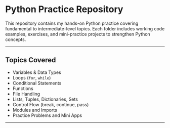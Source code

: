 # Python Practice Repository

This repository contains my hands-on Python practice covering fundamental to intermediate-level topics.
Each folder includes working code examples, exercises, and mini-practice projects to strengthen Python concepts.

----

## Topics Covered

-  Variables & Data Types
-  Loops (`for`, `while`)
-  Conditional Statements
-  Functions
-  File Handling
-  Lists, Tuples, Dictionaries, Sets
-  Control Flow (break, continue, pass)
-  Modules and Imports
-  Practice Problems and Mini Apps


--------